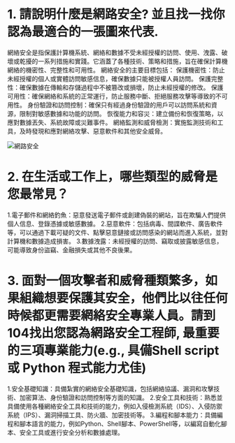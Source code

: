 # 1. 請說明什麼是網路安全? 並且找一找你認為最適合的一張圖來代表.

網絡安全是指保護計算機系統、網絡和數據不受未經授權的訪問、使用、洩露、破壞或乾擾的一系列措施和實踐。它涵蓋了各種技術、策略和措施，旨在確保計算機網絡的機密性、完整性和可用性。
網絡安全的主要目標包括：
保護機密性：防止未經授權的個人或實體訪問敏感信息，確保數據只能被授權人員訪問。
保護完整性：確保數據在傳輸和存儲過程中不被篡改或損壞，防止未經授權的修改。
保護可用性：確保網絡和系統的正常運行，防止服務中斷、拒絕服務攻擊等導致的不可用性。
身份驗證和訪問控制：確保只有經過身份驗證的用戶可以訪問系統和資源，限制對敏感數據和功能的訪問。 
恢復能力和容災：建立備份和恢復策略，以應對數據丟失、系統故障或災難事件。
網絡監測和威脅檢測：實施監測技術和工具，及時發現和應對網絡攻擊、惡意軟件和其他安全威脅。

![網路安全]([[https://example.com/cat.jpg](https://www.google.com.tw/url?sa=i&url=https%3A%2F%2Fwww.informationsecurity.com.tw%2Farticle%2Farticle_detail.aspx%3Faid%3D9942&psig=AOvVaw3LGGOdb35Sfa5xbvEXa36M&ust=1687243653763000&source=images&cd=vfe&ved=0CBEQjRxqFwoTCLiDm8fezv8CFQAAAAAdAAAAABAO)](https://www.informationsecurity.com.tw/upload/pic/70755.3981091.jpg))


# 2. 在生活或工作上，哪些類型的威脅是您最常見？

1.電子郵件和網絡釣魚：惡意發送電子郵件或創建偽裝的網站，旨在欺騙人們提供個人信息、登錄憑據或敏感數據。
2.惡意軟件：包括病毒、間諜軟件、廣告軟件等，可以通過下載可疑的文件、點擊惡意鏈接或訪問感染的網站而進入系統，並對計算機和數據造成損害。
3.數據洩露：未經授權的訪問、竊取或披露敏感信息，可能導致身份盜竊、金融損失或其他不良後果。

# 3. 面對一個攻擊者和威脅種類繁多，如果組織想要保護其安全，他們比以往任何時候都更需要網絡安全專業人員。請到104找出您認為****網路安全工程師,**** 最重要的三項專業能力(e.g., 具備Shell script 或 Python 程式能力尤佳)

1.安全基礎知識：具備紮實的網絡安全基礎知識，包括網絡協議、漏洞和攻擊技術、加密算法、身份驗證和訪問控制等方面的知識。
2.安全工具和技術：熟悉並具備使用各種網絡安全工具和技術的能力，例如入侵檢測系統（IDS）、入侵防禦系統（IPS）、漏洞掃描工具、防火牆、加密技術等。
3.編程和腳本能力：具備編程和腳本語言的能力，例如Python、Shell腳本、PowerShell等，以編寫自動化腳本、安全工具或進行安全分析和數據處理。
